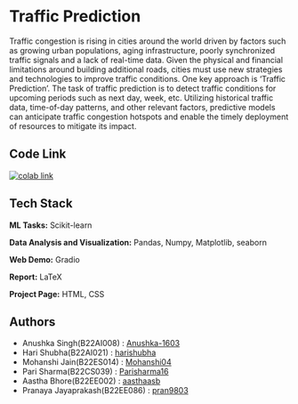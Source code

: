 
# Traffic Prediction

Traffic congestion is rising in cities around the world driven by factors such as growing urban populations, aging infrastructure, poorly synchronized traffic signals and a lack of real-time data. Given the physical and financial limitations around building additional roads, cities must use new strategies and technologies to improve traffic conditions. One key approach is ‘Traffic Prediction’. The task of traffic prediction is to detect traffic conditions for upcoming periods such as next day, week, etc. Utilizing historical traffic data, time-of-day patterns, and other relevant factors, predictive models can anticipate traffic congestion hotspots and enable the timely deployment of resources to mitigate its impact.

## Code Link

[![colab link](https://img.shields.io/badge/Colab-Notebook-yellow.svg)](https://choosealicense.com/licenses/mit/)



## Tech Stack

**ML Tasks:** Scikit-learn

**Data Analysis and Visualization:** Pandas, Numpy, Matplotlib, seaborn

**Web Demo:** Gradio

**Report:** LaTeX

**Project Page:** HTML, CSS

## Authors

- Anushka Singh(B22AI008) : [Anushka-1603](https://github.com/Anushka-1603)
- Hari Shubha(B22AI021) : [harishubha](https://github.com/harishubha)
- Mohanshi Jain(B22ES014) : [Mohanshi04](https://github.com/Mohanshi04)
- Pari Sharma(B22CS039) : [Parisharma16](https://github.com/Parisharma16)
- Aastha Bhore(B22EE002) : [aasthaasb](https://github.com/aasthaasb)
- Pranaya Jayaprakash(B22EE086) : [pran9803](https://github.com/pran9803)
